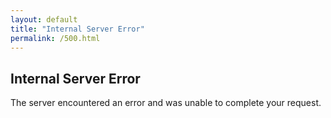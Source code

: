 ```yaml
---
layout: default
title: "Internal Server Error"
permalink: /500.html
---
```


## Internal Server Error

The server encountered an error and was unable to complete your request.
